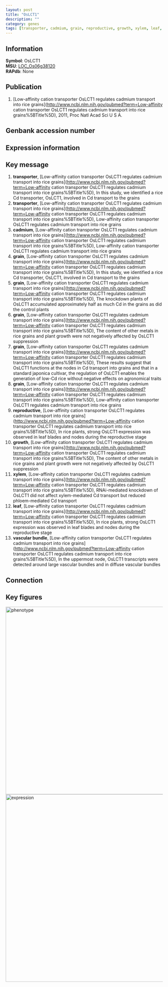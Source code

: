 ```yaml
---
layout: post
title: "OsLCT1"
description: ""
category: genes
tags: [transporter, cadmium, grain, reproductive, growth, xylem, leaf, vascular bundle, Gene]
---
```


## Information
__Symbol__: OsLCT1  
__MSU__: [LOC_Os06g38120](http://rice.plantbiology.msu.edu/cgi-bin/ORF_infopage.cgi?orf=LOC_Os06g38120)  
__RAPdb__: None  

## Publication
1. [Low-affinity cation transporter OsLCT1 regulates cadmium transport into rice grains](http://www.ncbi.nlm.nih.gov/pubmed?term=Low-affinity cation transporter OsLCT1 regulates cadmium transport into rice grains%5BTitle%5D), 2011, Proc Natl Acad Sci U S A.

## Genbank accession number

## Expression information

## Key message
1. __transporter__, [Low-affinity cation transporter OsLCT1 regulates cadmium transport into rice grains](http://www.ncbi.nlm.nih.gov/pubmed?term=Low-affinity cation transporter OsLCT1 regulates cadmium transport into rice grains%5BTitle%5D),  In this study, we identified a rice Cd transporter, OsLCT1, involved in Cd transport to the grains
2. __transporter__, [Low-affinity cation transporter OsLCT1 regulates cadmium transport into rice grains](http://www.ncbi.nlm.nih.gov/pubmed?term=Low-affinity cation transporter OsLCT1 regulates cadmium transport into rice grains%5BTitle%5D), Low-affinity cation transporter OsLCT1 regulates cadmium transport into rice grains
3. __cadmium__, [Low-affinity cation transporter OsLCT1 regulates cadmium transport into rice grains](http://www.ncbi.nlm.nih.gov/pubmed?term=Low-affinity cation transporter OsLCT1 regulates cadmium transport into rice grains%5BTitle%5D), Low-affinity cation transporter OsLCT1 regulates cadmium transport into rice grains
4. __grain__, [Low-affinity cation transporter OsLCT1 regulates cadmium transport into rice grains](http://www.ncbi.nlm.nih.gov/pubmed?term=Low-affinity cation transporter OsLCT1 regulates cadmium transport into rice grains%5BTitle%5D),  In this study, we identified a rice Cd transporter, OsLCT1, involved in Cd transport to the grains
5. __grain__, [Low-affinity cation transporter OsLCT1 regulates cadmium transport into rice grains](http://www.ncbi.nlm.nih.gov/pubmed?term=Low-affinity cation transporter OsLCT1 regulates cadmium transport into rice grains%5BTitle%5D),  The knockdown plants of OsLCT1 accumulated approximately half as much Cd in the grains as did the control plants
6. __grain__, [Low-affinity cation transporter OsLCT1 regulates cadmium transport into rice grains](http://www.ncbi.nlm.nih.gov/pubmed?term=Low-affinity cation transporter OsLCT1 regulates cadmium transport into rice grains%5BTitle%5D),  The content of other metals in rice grains and plant growth were not negatively affected by OsLCT1 suppression
7. __grain__, [Low-affinity cation transporter OsLCT1 regulates cadmium transport into rice grains](http://www.ncbi.nlm.nih.gov/pubmed?term=Low-affinity cation transporter OsLCT1 regulates cadmium transport into rice grains%5BTitle%5D),  These results suggest that OsLCT1 functions at the nodes in Cd transport into grains and that in a standard japonica cultivar, the regulation of OsLCT1 enables the generation of low-Cd rice without negative effects on agronomical traits
8. __grain__, [Low-affinity cation transporter OsLCT1 regulates cadmium transport into rice grains](http://www.ncbi.nlm.nih.gov/pubmed?term=Low-affinity cation transporter OsLCT1 regulates cadmium transport into rice grains%5BTitle%5D), Low-affinity cation transporter OsLCT1 regulates cadmium transport into rice grains
9. __reproductive__, [Low-affinity cation transporter OsLCT1 regulates cadmium transport into rice grains](http://www.ncbi.nlm.nih.gov/pubmed?term=Low-affinity cation transporter OsLCT1 regulates cadmium transport into rice grains%5BTitle%5D),  In rice plants, strong OsLCT1 expression was observed in leaf blades and nodes during the reproductive stage
10. __growth__, [Low-affinity cation transporter OsLCT1 regulates cadmium transport into rice grains](http://www.ncbi.nlm.nih.gov/pubmed?term=Low-affinity cation transporter OsLCT1 regulates cadmium transport into rice grains%5BTitle%5D),  The content of other metals in rice grains and plant growth were not negatively affected by OsLCT1 suppression
11. __xylem__, [Low-affinity cation transporter OsLCT1 regulates cadmium transport into rice grains](http://www.ncbi.nlm.nih.gov/pubmed?term=Low-affinity cation transporter OsLCT1 regulates cadmium transport into rice grains%5BTitle%5D),  RNAi-mediated knockdown of OsLCT1 did not affect xylem-mediated Cd transport but reduced phloem-mediated Cd transport
12. __leaf__, [Low-affinity cation transporter OsLCT1 regulates cadmium transport into rice grains](http://www.ncbi.nlm.nih.gov/pubmed?term=Low-affinity cation transporter OsLCT1 regulates cadmium transport into rice grains%5BTitle%5D),  In rice plants, strong OsLCT1 expression was observed in leaf blades and nodes during the reproductive stage
13. __vascular bundle__, [Low-affinity cation transporter OsLCT1 regulates cadmium transport into rice grains](http://www.ncbi.nlm.nih.gov/pubmed?term=Low-affinity cation transporter OsLCT1 regulates cadmium transport into rice grains%5BTitle%5D),  In the uppermost node, OsLCT1 transcripts were detected around large vascular bundles and in diffuse vascular bundles

## Connection

## Key figures
<img src="http://ricencode.github.io/images/OsLCT1.pheno.png" alt="phenotype"  style="width: 600px;"/>

<img src="http://ricencode.github.io/images/OsLCT1.exp.png" alt="expression"  style="width: 600px;"/>


